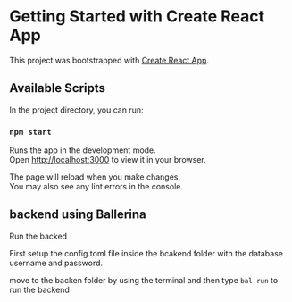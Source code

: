 # Getting Started with Create React App

This project was bootstrapped with [Create React App](https://github.com/facebook/create-react-app).

## Available Scripts

In the project directory, you can run:

### `npm start`

Runs the app in the development mode.\
Open [http://localhost:3000](http://localhost:3000) to view it in your browser.

The page will reload when you make changes.\
You may also see any lint errors in the console.

## backend using Ballerina
Run the backed

First setup the config.toml file inside the bcakend folder with the database username and password.

move to the backen folder by using the terminal and then type `bal run` to run the backend
